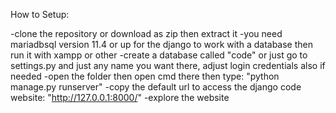 How to Setup:

-clone the repository or download as zip then extract it
-you need mariadbsql version 11.4  or up  for  the django to work  with a database then run  it with xampp or other
-create a database called "code" or just go to settings.py and just any name you want there, adjust login credentials also if needed
-open the folder then open cmd there then type: "python manage.py runserver"
-copy the default url to access the django code website: "http://127.0.0.1:8000/"
-explore the website
